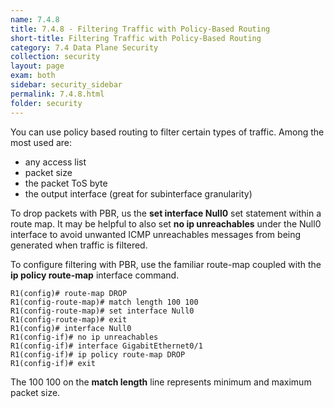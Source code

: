 ```yaml
---
name: 7.4.8
title: 7.4.8 - Filtering Traffic with Policy-Based Routing
short-title: Filtering Traffic with Policy-Based Routing
category: 7.4 Data Plane Security
collection: security
layout: page
exam: both
sidebar: security_sidebar
permalink: 7.4.8.html
folder: security
---
```

You can use policy based routing to filter certain types of traffic. Among the most used are:
- any access list
- packet size
- the packet ToS byte
- the output interface (great for subinterface granularity)

To drop packets with PBR, us the **set interface Null0** set statement within a route map. It may be helpful to also set **no ip unreachables** under the Null0 interface to avoid unwanted ICMP unreachables messages from being generated when traffic is filtered.

To configure filtering with PBR, use the familiar route-map coupled with the **ip policy route-map** interface command.
```
R1(config)# route-map DROP
R1(config-route-map)# match length 100 100
R1(config-route-map)# set interface Null0
R1(config-route-map)# exit
R1(config)# interface Null0
R1(config-if)# no ip unreachables
R1(config-if)# interface GigabitEthernet0/1
R1(config-if)# ip policy route-map DROP
R1(config-if)# exit
```
The 100 100 on the **match length** line represents minimum and maximum packet size.